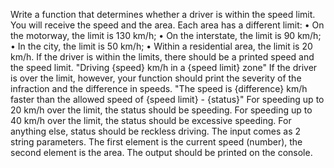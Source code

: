 Write a function that determines whether a driver is within the speed limit. You will receive the speed and the area. Each area has a different limit: 
•	On the motorway, the limit is 130 km/h;
•	On the interstate, the limit is 90 km/h;
•	In the city, the limit is 50 km/h;
•	Within a residential area, the limit is 20 km/h.
If the driver is within the limits, there should be a printed speed and the speed limit. 
"Driving {speed} km/h in a {speed limit} zone"
If the driver is over the limit, however, your function should print the severity of the infraction and the difference in speeds. 
"The speed is {difference} km/h faster than the allowed speed of {speed limit} - {status}"
For speeding up to 20 km/h over the limit, the status should be speeding.
For speeding up to 40 km/h over the limit, the status should be excessive speeding.
For anything else, status should be reckless driving.
The input comes as 2 string parameters. The first element is the current speed (number), the second element is the area.
The output should be printed on the console.
